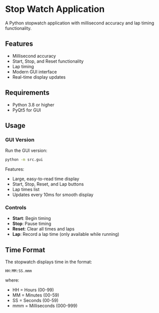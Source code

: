 # Stop Watch Application

A Python stopwatch application with millisecond accuracy and lap timing functionality.

## Features

- Millisecond accuracy
- Start, Stop, and Reset functionality
- Lap timing
- Modern GUI interface
- Real-time display updates

## Requirements

- Python 3.8 or higher
- PyQt5 for GUI

## Usage

### GUI Version

Run the GUI version:
```bash
python -m src.gui
```

Features:
- Large, easy-to-read time display
- Start, Stop, Reset, and Lap buttons
- Lap times list
- Updates every 10ms for smooth display

### Controls

- **Start**: Begin timing
- **Stop**: Pause timing
- **Reset**: Clear all times and laps
- **Lap**: Record a lap time (only available while running)

## Time Format

The stopwatch displays time in the format:
```
HH:MM:SS.mmm
```
where:
- HH = Hours (00-99)
- MM = Minutes (00-59)
- SS = Seconds (00-59)
- mmm = Milliseconds (000-999) 